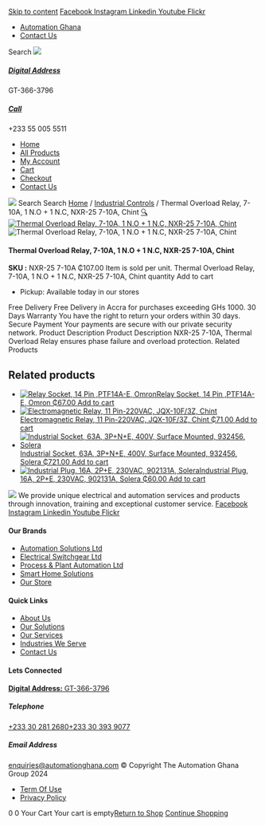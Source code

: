 [Skip to content](https://store.automationghana.com/product/thermal-overload-relay-7-10a/#content)
[ Facebook ](https://www.facebook.com/automationgh/) [ Instagram ](https://www.instagram.com/automationgh/) [ Linkedin ](https://www.linkedin.com/company/the-automation-ghana-limited/) [ Youtube ](https://www.youtube.com/channel/UCurrRDUSm5oIW39VXjn1u0w) [ Flickr ](https://www.flickr.com/photos/181794037@N07/)
  * [ Automation Ghana ](https://automationghana.com)
  * [ Contact Us ](https://store.automationghana.com/contact/)


Search
[ ![](https://store.automationghana.com/wp-content/uploads/2024/04/Website-TAGG-Logo-BLUE.png) ](https://store.automationghana.com/)
[ ](https://maps.app.goo.gl/m4xeaagWCNbLk4jM6)
#####  [ Digital Address ](https://maps.app.goo.gl/m4xeaagWCNbLk4jM6)
GT-366-3796 
[ ](tel:+233550055511)
#####  [ Call ](tel:+233550055511)
+233 55 005 5511 
  * [Home](https://store.automationghana.com/)
  * [All Products](https://store.automationghana.com/shop/)
  * [My Account](https://store.automationghana.com/my-account/)
  * [Cart](https://store.automationghana.com/cart/)
  * [Checkout](https://store.automationghana.com/checkout/)
  * [Contact Us](https://store.automationghana.com/contact/)


[![](https://store.automationghana.com/wp-content/uploads/2024/04/AutomationGhana_logo_white.png)](https://store.automationghana.com)
Search
Search
[Home](https://store.automationghana.com) / [Industrial Controls](https://store.automationghana.com/product-category/industrial-controls/) / Thermal Overload Relay, 7-10A, 1 N.O + 1 N.C, NXR-25 7-10A, Chint
[🔍](https://store.automationghana.com/product/thermal-overload-relay-7-10a/)
[![Thermal Overload Relay, 7-10A, 1 N.O + 1 N.C, NXR-25 7-10A, Chint](https://store.automationghana.com/wp-content/uploads/2021/04/NXR-25.jpg)](https://store.automationghana.com/wp-content/uploads/2021/04/NXR-25.jpg)![Thermal Overload Relay, 7-10A, 1 N.O + 1 N.C, NXR-25 7-10A, Chint](https://store.automationghana.com/wp-content/uploads/2021/04/NXR-25.jpg)
####  Thermal Overload Relay, 7-10A, 1 N.O + 1 N.C, NXR-25 7-10A, Chint 
**SKU :** NXR-25 7-10A 
₵107.00
Item is sold per unit.
Thermal Overload Relay, 7-10A, 1 N.O + 1 N.C, NXR-25 7-10A, Chint quantity
Add to cart
  * Pickup: Available today in our stores


Free Delivery 
Free Delivery in Accra for purchases exceeding GHs 1000. 
30 Days Warranty 
You have the right to return your orders within 30 days. 
Secure Payment 
Your payments are secure with our private security network. 
Product Description
Product Description
NXR-25 7-10A, Thermal Overload Relay ensures phase failure and overload protection.
Related Products 
## Related products
  * [![Relay Socket, 14 Pin ,PTF14A-E, Omron](https://store.automationghana.com/wp-content/uploads/2020/04/14-Pin-Relay-Socket-PTF14A-E-Omron.jpg)Relay Socket, 14 Pin ,PTF14A-E, Omron ₵67.00 ](https://store.automationghana.com/product/14-pin-relay-socket-ptf14a-e-omron/)
[Add to cart](https://store.automationghana.com/product/thermal-overload-relay-7-10a/?add-to-cart=1594)
  * [![Electromagnetic Relay, 11 Pin-220VAC, JQX-10F/3Z, Chint](https://store.automationghana.com/wp-content/uploads/2020/04/11-Pin-Relay-JQX-10F_3Z-220VAC-Chint-2-300x300.jpg)Electromagnetic Relay, 11 Pin-220VAC, JQX-10F/3Z, Chint ₵71.00 ](https://store.automationghana.com/product/11-pin-relay-jqx-10f-3z-220vac-chint/)
[Add to cart](https://store.automationghana.com/product/thermal-overload-relay-7-10a/?add-to-cart=1592)
  * [![Industrial Socket, 63A, 3P+N+E, 400V, Surface Mounted, 932456, Solera](https://store.automationghana.com/wp-content/uploads/2020/04/932456.png)Industrial Socket, 63A, 3P+N+E, 400V, Surface Mounted, 932456, Solera ₵721.00 ](https://store.automationghana.com/product/surface-mounted-socket-932456-solera/)
[Add to cart](https://store.automationghana.com/product/thermal-overload-relay-7-10a/?add-to-cart=1537)
  * [![Industrial Plug, 16A, 2P+E, 230VAC, 902131A, Solera](https://store.automationghana.com/wp-content/uploads/2020/04/industrial-plug-3-pin-300x300.jpg)Industrial Plug, 16A, 2P+E, 230VAC, 902131A, Solera ₵60.00 ](https://store.automationghana.com/product/plug-902131a-solera/)
[Add to cart](https://store.automationghana.com/product/thermal-overload-relay-7-10a/?add-to-cart=1523)


![](https://store.automationghana.com/wp-content/uploads/2024/04/AutomationGhana_logo_white.png)
We provide unique electrical and automation services and products through innovation, training and exceptional customer service.
[ Facebook ](https://www.facebook.com/automationgh/) [ Instagram ](https://www.instagram.com/automationgh/) [ Linkedin ](https://www.linkedin.com/company/the-automation-ghana-limited/) [ Youtube ](https://www.youtube.com/channel/UCurrRDUSm5oIW39VXjn1u0w) [ Flickr ](https://www.flickr.com/photos/181794037@N07/)
#### Our Brands
  * [ Automation Solutions Ltd ](https://store.automationghana.com/product/thermal-overload-relay-7-10a/)
  * [ Electrical Switchgear Ltd ](https://store.automationghana.com/product/thermal-overload-relay-7-10a/)
  * [ Process & Plant Automation Ltd ](https://store.automationghana.com/product/thermal-overload-relay-7-10a/)
  * [ Smart Home Solutions ](https://store.automationghana.com/product/thermal-overload-relay-7-10a/)
  * [ Our Store ](https://store.automationghana.com/product/thermal-overload-relay-7-10a/)


#### Quick Links
  * [ About Us ](https://store.automationghana.com/product/thermal-overload-relay-7-10a/)
  * [ Our Solutions ](https://store.automationghana.com/product/thermal-overload-relay-7-10a/)
  * [ Our Services ](https://store.automationghana.com/product/thermal-overload-relay-7-10a/)
  * [ Industries We Serve ](https://store.automationghana.com/product/thermal-overload-relay-7-10a/)
  * [ Contact Us ](https://store.automationghana.com/product/thermal-overload-relay-7-10a/)


#### Lets Connected
[**Digital Address:** GT-366-3796](https://maps.app.goo.gl/m4xeaagWCNbLk4jM6)
#####  Telephone 
[ +233 30 281 2680](tel:+233302812680)[+233 30 393 9077](https://store.automationghana.com/product/thermal-overload-relay-7-10a/+233303939077)
#####  Email Address 
enquiries@automationghana.com 
© Copyright The Automation Ghana Group 2024
  * [ Term Of Use ](https://store.automationghana.com/product/thermal-overload-relay-7-10a/)
  * [ Privacy Policy ](https://store.automationghana.com/product/thermal-overload-relay-7-10a/)


0
0
Your Cart
Your cart is empty[Return to Shop](https://store.automationghana.com/shop/)
[Continue Shopping](https://store.automationghana.com/product/thermal-overload-relay-7-10a/)
